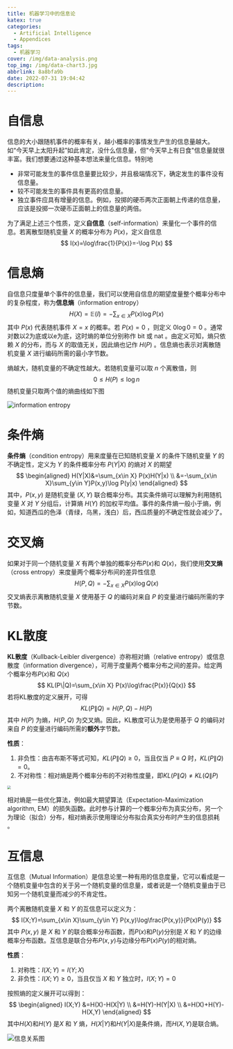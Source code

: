 ```yaml
---
title: 机器学习中的信息论
katex: true
categories:
  - Artificial Intelligence
  - Appendices
tags:
  - 机器学习
cover: /img/data-analysis.png
top_img: /img/data-chart3.jpg
abbrlink: 8a8bfa9b
date: 2022-07-31 19:04:42
description:
---
```


# 自信息

信息的大小跟随机事件的概率有关，越小概率的事情发生产生的信息量越大。如“今天早上太阳升起”如此肯定，没什么信息量，但"今天早上有日食"信息量就很丰富。我们想要通过这种基本想法来量化信息。特别地

-  非常可能发生的事件信息量要比较少，并且极端情况下，确定发生的事件没有信息量。
- 较不可能发生的事件具有更高的信息量。
- 独立事件应具有增量的信息。例如，投掷的硬币两次正面朝上传递的信息量，应该是投掷一次硬币正面朝上的信息量的两倍。

为了满足上述三个性质，定义**自信息**（self-information）来量化一个事件的信息。若离散型随机变量 $X$ 的概率分布为 $P(x)$，定义自信息
$$
I(x)=\log\frac{1}{P(x)}=-\log P(x)
$$

# 信息熵

自信息只度量单个事件的信息量，我们可以使用自信息的期望度量整个概率分布中的复杂程度，称为**信息熵**（information entropy）
$$
H(X)=\mathbb E(I)=-\sum_{x\in X} P(x)\log P(x)
$$
其中 $P(x)$ 代表随机事件 $X=x$ 的概率。若 $P(x)=0$ ，则定义 $0\log 0=0$ 。通常对数以2为底或以e为底，这时熵的单位分别称作 bit 或 nat 。由定义可知，熵只依赖 $X$ 的分布，而与 $X$ 的取值无关，因此熵也记作 $H(P)$ 。信息熵也表示对离散随机变量 $X$ 进行编码所需的最小字节数。

熵越大，随机变量的不确定性越大。若随机变量可以取 $n$ 个离散值，则
$$
0\leqslant H(P)\leqslant \log n
$$
随机变量只取两个值的熵曲线如下图

![information entropy](https://warehouse-1310574346.cos.ap-shanghai.myqcloud.com/images/ML/information_entropy.svg)

# 条件熵

**条件熵**（condition entropy）用来度量在已知随机变量 $X$ 的条件下随机变量 $Y$ 的不确定性，定义为 $Y$ 的条件概率分布 $P(Y|X)$ 的熵对 $X$ 的期望
$$
\begin{aligned}
H(Y|X)&=\sum_{x\in X} P(x)H(Y|x) \\
&=-\sum_{x\in X}\sum_{y\in Y}P(x,y)\log P(y|x)
\end{aligned}
$$
其中，$P(x,y)$ 是随机变量 $(X,Y)$ 联合概率分布。其实条件熵可以理解为利用随机变量 $X$ 对 $Y$ 分组后，计算熵 $H(Y)$ 的加权平均值。事件的条件熵一般小于熵，例如，知道西瓜的色泽（青绿，乌黑，浅白）后，西瓜质量的不确定性就会减少了。

# 交叉熵

如果对于同一个随机变量 $X$ 有两个单独的概率分布$P(x)$和 $Q(x)$，我们使用**交叉熵**（cross entropy）来度量两个概率分布间的差异性信息
$$
H(P,Q)=-\sum_{x\in X} P(x)\log Q(x)
$$
交叉熵表示离散随机变量 $X$ 使用基于 $Q$ 的编码对来自 $P$ 的变量进行编码所需的字节数。
# KL散度

**KL散度**（Kullback-Leibler divergence）亦称相对熵（relative entropy）或信息散度（information divergence），可用于度量两个概率分布之间的差异。给定两个概率分布$P(x)$和 $Q(x)$ 
$$
KL(P\|Q)=\sum_{x\in X} P(x)\log\frac{P(x)}{Q(x)}
$$
若将KL散度的定义展开，可得
$$
KL(P\|Q)=H(P,Q)-H(P)
$$
其中 $H(P)$ 为熵，$H(P,Q)$ 为交叉熵。因此，KL散度可认为是使用基于 $Q$ 的编码对来自 $P$ 的变量进行编码所需的**额外**字节数。

**性质**：

1. 非负性：由吉布斯不等式可知，$KL(P\|Q)\geqslant 0$，当且仅当 $P\equiv Q$ 时，$KL(P\|Q)= 0$。
2. 不对称性：相对熵是两个概率分布的不对称性度量，即$KL(P\|Q)\neq KL(Q\|P)$

<img src="https://warehouse-1310574346.cos.ap-shanghai.myqcloud.com/images/ML/KL-divergence.png" style="zoom:50%;" />

相对熵是一些优化算法，例如最大期望算法（Expectation-Maximization algorithm, EM）的损失函数。此时参与计算的一个概率分布为真实分布，另一个为理论（拟合）分布，相对熵表示使用理论分布拟合真实分布时产生的信息损耗 。

# 互信息

互信息（Mutual Information）是信息论里一种有用的信息度量，它可以看成是一个随机变量中包含的关于另一个随机变量的信息量，或者说是一个随机变量由于已知另一个随机变量而减少的不肯定性。

两个离散随机变量 $X$ 和 $Y$ 的互信息可以定义为：
$$
I(X;Y)=\sum_{x\in X}\sum_{y\in Y} P(x,y)\log\frac{P(x,y)}{P(x)P(y)}
$$
其中 $P(x,y)$ 是 $X$ 和 $Y$ 的联合概率分布函数，而$P(x)$和$P(y)$分别是 $X$ 和 $Y$ 的边缘概率分布函数。互信息是联合分布$P(x,y)$与边缘分布$P(x)P(y)$的相对熵。

**性质**：

1. 对称性：$I(X;Y)=I(Y;X)$
2. 非负性：$I(X;Y)\geqslant 0$，当且仅当 $X$ 和 $Y$ 独立时，$I(X;Y)= 0$

按照熵的定义展开可以得到：
$$
\begin{aligned} I(X;Y) &=H(X)-H(X|Y) \\
&=H(Y)-H(Y|X) \\
&=H(X)+H(Y)-H(X,Y)
\end{aligned}
$$
其中$H(X)$和$H(Y)$ 是$X$ 和 $Y$ 熵，$H(X|Y)$和$H(Y|X)$是条件熵，而$H(X,Y)$是联合熵。

![信息关系图](https://warehouse-1310574346.cos.ap-shanghai.myqcloud.com/images/ML/mutual_information.svg)
